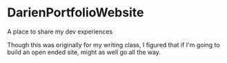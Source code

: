 # DarienPortfolioWebsite
A place to share my dev experiences

Though this was originally for my writing class, I figured that if I'm going to build an open ended site, might as well go all the way.
